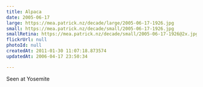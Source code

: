 ```yaml
---
title: Alpaca
date: 2005-06-17
large: https://mea.patrick.nz/decade/large/2005-06-17-1926.jpg
small: https://mea.patrick.nz/decade/small/2005-06-17-1926.jpg
smallRetina: https://mea.patrick.nz/decade/small/2005-06-17-1926@2x.jpg
flickrUrl: null
photoId: null
createdAt: 2011-01-30 11:07:18.873574
updatedAt: 2006-04-17 23:50:34

---
```

Seen at Yosemite
